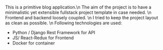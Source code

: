 This is a primitive blog application.\n
The aim of the project is to have a minimalistic yet extensible fullstack project template in case needed. \n
Frontend and backend loosely coupled. \n
I tried to keep the project layout as clean as possible. \n
Following technologies are used:

  - Python / Django Rest Framework for API
  - JS/ React-Redux for Frontend
  - Docker for container

